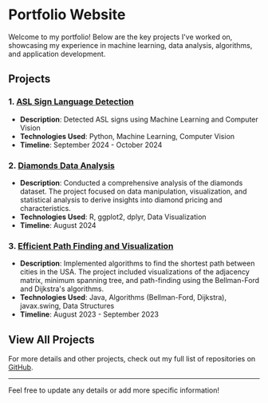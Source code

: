# Portfolio Website

Welcome to my portfolio! Below are the key projects I've worked on, showcasing my experience in machine learning, data analysis, algorithms, and application development.

## Projects

### 1. [ASL Sign Language Detection](https://github.com/Gowtham-Pentela/ASL-Sign-Language-Detection)
- **Description**: Detected ASL signs using Machine Learning and Computer Vision
- **Technologies Used**: Python, Machine Learning, Computer Vision
- **Timeline**: September 2024 - October 2024

### 2. [Diamonds Data Analysis](https://github.com/Gowtham-Pentela/R/tree/main/Diamonds)
- **Description**: Conducted a comprehensive analysis of the diamonds dataset. The project focused on data manipulation, visualization, and statistical analysis to derive insights into diamond pricing and characteristics.
- **Technologies Used**: R, ggplot2, dplyr, Data Visualization
- **Timeline**: August 2024

### 3. [Efficient Path Finding and Visualization](https://github.com/Gowtham-Pentela/Algo_Course)
- **Description**: Implemented algorithms to find the shortest path between cities in the USA. The project included visualizations of the adjacency matrix, minimum spanning tree, and path-finding using the Bellman-Ford and Dijkstra's algorithms.
- **Technologies Used**: Java, Algorithms (Bellman-Ford, Dijkstra), javax.swing, Data Structures
- **Timeline**: August 2023 - September 2023

## View All Projects
For more details and other projects, check out my full list of repositories on [GitHub](https://github.com/Gowtham-Pentela?tab=repositories).

---

Feel free to update any details or add more specific information!